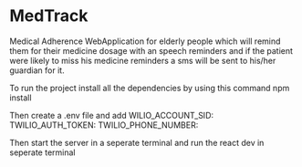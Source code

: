 # MedTrack
Medical Adherence WebApplication for elderly people which will remind them for their medicine dosage with an speech reminders and if the patient were likely to miss his medicine reminders a sms will be sent to his/her guardian for it.



To run the project install all the dependencies by using this command
npm install

Then create a .env file and add 
WILIO_ACCOUNT_SID:
TWILIO_AUTH_TOKEN: 
TWILIO_PHONE_NUMBER: 

Then start the server in a seperate terminal and run the react dev in seperate terminal
